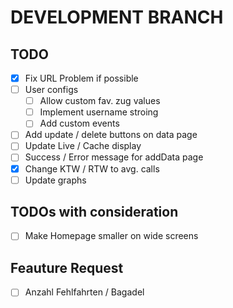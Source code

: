 # DEVELOPMENT BRANCH

## TODO

- [x] Fix URL Problem if possible
- [ ] User configs
  - [ ] Allow custom fav. zug values
  - [ ] Implement username stroing
  - [ ] Add custom events
- [ ] Add update / delete buttons on data page
- [ ] Update Live / Cache display
- [ ] Success / Error message for addData page
- [x] Change KTW / RTW to avg. calls
- [ ] Update graphs

## TODOs with consideration

- [ ] Make Homepage smaller on wide screens

## Feauture Request

- [ ] Anzahl Fehlfahrten / Bagadel
